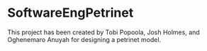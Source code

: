 # SoftwareEngPetrinet

This project has been created by Tobi Popoola, Josh Holmes, and Oghenemaro Anuyah for designing a petrinet model.
